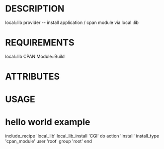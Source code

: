 DESCRIPTION
===========

  local::lib provider -- install application / cpan module via local::lib
  
REQUIREMENTS
============

  local::lib
  CPAN
  Module::Build 

ATTRIBUTES
==========

USAGE
=====

# hello world example

 include_recipe 'local_lib'
 local_lib_install 'CGI' do
  action 'install'
  install_type 'cpan_module'
  user 'root'
  group 'root'
 end



